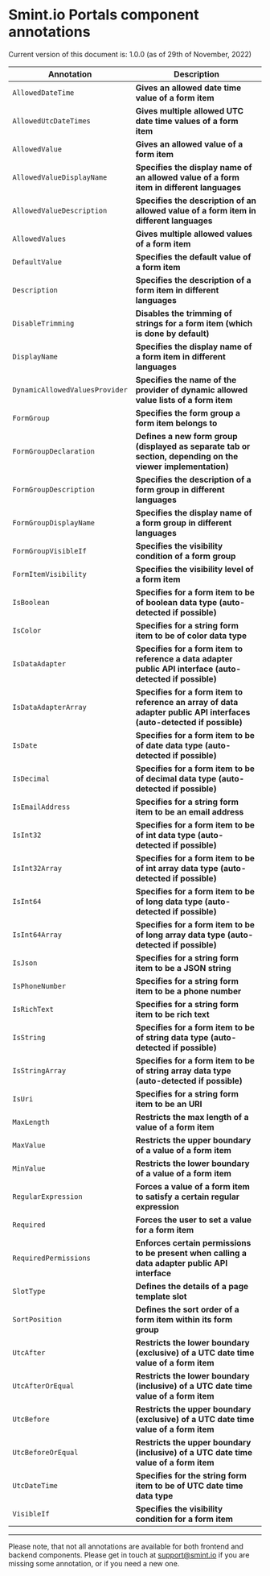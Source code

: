 Smint.io Portals component annotations
======================================

Current version of this document is: 1.0.0 (as of 29th of November, 2022)

| Annotation                         | Description                                                                                                                    |
|------------------------------------|--------------------------------------------------------------------------------------------------------------------------------|
| `AllowedDateTime`                  | **Gives an allowed date time value of a form item**                                                                            |
| `AllowedUtcDateTimes`              | **Gives multiple allowed UTC date time values of a form item**                                                                 |
| `AllowedValue`                     | **Gives an allowed value of a form item**                                                                                      |
| `AllowedValueDisplayName`          | **Specifies the display name of an allowed value of a form item in different languages**                                       |
| `AllowedValueDescription`          | **Specifies the description of an allowed value of a form item in different languages**                                        |
| `AllowedValues`                    | **Gives multiple allowed values of a form item**                                                                               |
| `DefaultValue`                     | **Specifies the default value of a form item**                                                                                 |
| `Description`                      | **Specifies the description of a form item in different languages**                                                            |
| `DisableTrimming`                  | **Disables the trimming of strings for a form item (which is done by default)**                                                |
| `DisplayName`                      | **Specifies the display name of a form item in different languages**                                                           |
| `DynamicAllowedValuesProvider`     | **Specifies the name of the provider of dynamic allowed value lists of a form item**                                           |
| `FormGroup`                        | **Specifies the form group a form item belongs to**                                                                            |
| `FormGroupDeclaration`             | **Defines a new form group (displayed as separate tab or section, depending on the viewer implementation)**                    |
| `FormGroupDescription`             | **Specifies the description of a form group in different languages**                                                           |
| `FormGroupDisplayName`             | **Specifies the display name of a form group in different languages**                                                          |
| `FormGroupVisibleIf`               | **Specifies the visibility condition of a form group**                                                                         |
| `FormItemVisibility`               | **Specifies the visibility level of a form item**                                                                              |
| `IsBoolean`                        | **Specifies for a form item to be of boolean data type (auto-detected if possible)**                                           |
| `IsColor`                          | **Specifies for a string form item to be of color data type**                                                                  |
| `IsDataAdapter`                    | **Specifies for a form item to reference a data adapter public API interface (auto-detected if possible)**                     |
| `IsDataAdapterArray`               | **Specifies for a form item to reference an array of  data adapter public API interfaces (auto-detected if possible)**         |
| `IsDate`                           | **Specifies for a form item to be of date data type (auto-detected if possible)**                                              |
| `IsDecimal`                        | **Specifies for a form item to be of decimal data type (auto-detected if possible)**                                           |
| `IsEmailAddress`                   | **Specifies for a string form item to be an email address**                                                                    |
| `IsInt32`                          | **Specifies for a form item to be of int data type (auto-detected if possible)**                                               |
| `IsInt32Array`                     | **Specifies for a form item to be of int array data type (auto-detected if possible)**                                         |
| `IsInt64`                          | **Specifies for a form item to be of long data type (auto-detected if possible)**                                              |
| `IsInt64Array`                     | **Specifies for a form item to be of long array data type (auto-detected if possible)**                                        |
| `IsJson`                           | **Specifies for a string form item to be a JSON string**                                                                       |
| `IsPhoneNumber`                    | **Specifies for a string form item to be a phone number**                                                                      |
| `IsRichText`                       | **Specifies for a string form item to be rich text**                                                                           |
| `IsString`                         | **Specifies for a form item to be of string data type (auto-detected if possible)**                                            |
| `IsStringArray`                    | **Specifies for a form item to be of string array data type (auto-detected if possible)**                                      |
| `IsUri`                            | **Specifies for a string form item to be an URI**                                                                              |
| `MaxLength`                        | **Restricts the max length of a value of a form item**                                                                         |
| `MaxValue`                         | **Restricts the upper boundary of a value of a form item**                                                                     |
| `MinValue`                         | **Restricts the lower boundary of a value of a form item**                                                                     |
| `RegularExpression`                | **Forces a value of a form item to satisfy a certain regular expression**                                                      |
| `Required`                         | **Forces the user to set a value for a form item**                                                                             |
| `RequiredPermissions`              | **Enforces certain permissions to be present when calling a data adapter public API interface**                                |
| `SlotType`                         | **Defines the details of a page template slot**                                                                                |
| `SortPosition`                     | **Defines the sort order of a form item within its form group**                                                                |
| `UtcAfter`                         | **Restricts the lower boundary (exclusive) of a UTC date time value of a form item**                                           |
| `UtcAfterOrEqual`                  | **Restricts the lower boundary (inclusive) of a UTC date time value of a form item**                                           |
| `UtcBefore`                        | **Restricts the upper boundary (exclusive) of a UTC date time value of a form item**                                           |
| `UtcBeforeOrEqual`                 | **Restricts the upper boundary (inclusive) of a UTC date time value of a form item**                                           |
| `UtcDateTime`                      | **Specifies for the string form item to be of UTC date time data type**                                                        |
| `VisibleIf`                        | **Specifies the visibility condition for a form item**                                                                         |
---

Please note, that not all annotations are available for both frontend and backend components. 
Please get in touch at [support@smint.io](mailto:support@smint.io) if you are missing some annotation, or if you need a new one.